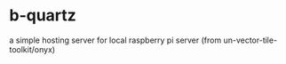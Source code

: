 # b-quartz
a simple hosting server for local raspberry pi server (from un-vector-tile-toolkit/onyx)
